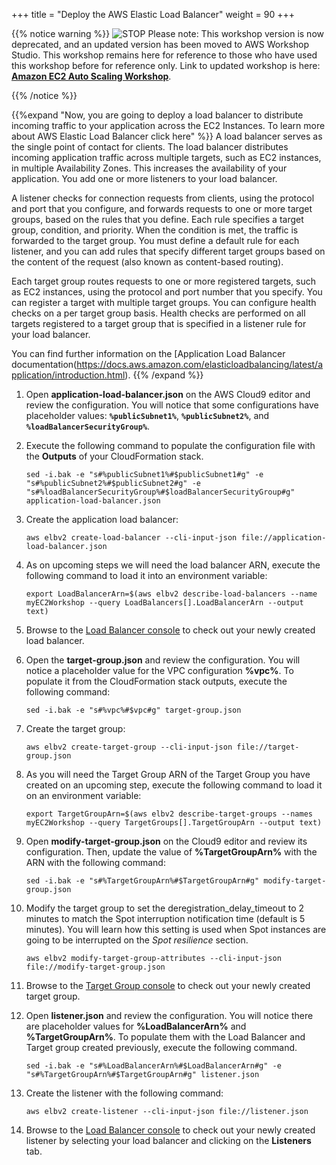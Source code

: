+++
title = "Deploy the AWS Elastic Load Balancer"
weight = 90
+++

{{% notice warning %}}
![STOP](../images/stop_small.png)
Please note: This workshop version is now deprecated, and an updated version has been moved to AWS Workshop Studio. This workshop remains here for reference to those who have used this workshop before for reference only. Link to updated workshop is here: **[Amazon EC2 Auto Scaling Workshop](https://catalog.us-east-1.prod.workshops.aws/workshops/0a0fe16c-8693-4d23-8679-4f1701dbd2b0/en-US)**.

{{% /notice %}}


{{%expand "Now, you are going to deploy a load balancer to distribute incoming traffic to your application across the EC2 Instances. To learn more about AWS Elastic Load Balancer click here" %}}
A load balancer serves as the single point of contact for clients. The load balancer distributes incoming application traffic across multiple targets, such as EC2 instances, in multiple Availability Zones. This increases the availability of your application. You add one or more listeners to your load balancer.

A listener checks for connection requests from clients, using the protocol and port that you configure, and forwards requests to one or more target groups, based on the rules that you define. Each rule specifies a target group, condition, and priority. When the condition is met, the traffic is forwarded to the target group. You must define a default rule for each listener, and you can add rules that specify different target groups based on the content of the request (also known as content-based routing).

Each target group routes requests to one or more registered targets, such as EC2 instances, using the protocol and port number that you specify. You can register a target with multiple target groups. You can configure health checks on a per target group basis. Health checks are performed on all targets registered to a target group that is specified in a listener rule for your load balancer. 

You can find further information on the [Application Load Balancer documentation(https://docs.aws.amazon.com/elasticloadbalancing/latest/application/introduction.html).
{{% /expand %}}

1. Open **application-load-balancer.json** on the AWS Cloud9 editor and review the configuration. You will notice that some configurations have placeholder values: **`%publicSubnet1%`**, **`%publicSubnet2%`**, and **`%loadBalancerSecurityGroup%`**. 

1. Execute the following command to populate the configuration file with the **Outputs** of your CloudFormation stack. 
	```
	sed -i.bak -e "s#%publicSubnet1%#$publicSubnet1#g" -e "s#%publicSubnet2%#$publicSubnet2#g" -e "s#%loadBalancerSecurityGroup%#$loadBalancerSecurityGroup#g" application-load-balancer.json
	```   

1. Create the application load balancer:

	```
	aws elbv2 create-load-balancer --cli-input-json file://application-load-balancer.json
	```    

1. As on upcoming steps we will need the load balancer ARN, execute the following command to load it into an environment variable:
	```
	export LoadBalancerArn=$(aws elbv2 describe-load-balancers --name myEC2Workshop --query LoadBalancers[].LoadBalancerArn --output text)
	```    

1. Browse to the [Load Balancer console](https://console.aws.amazon.com/ec2/v2/home#LoadBalancers:sort=loadBalancerName) to check out your newly created load balancer.

1. 	Open the **target-group.json** and review the configuration. You will notice a placeholder value for the VPC configuration **%vpc%**. To populate it from the CloudFormation stack outputs, execute the following command:
	```
	sed -i.bak -e "s#%vpc%#$vpc#g" target-group.json
	```    

1. Create the target group:

	```
	aws elbv2 create-target-group --cli-input-json file://target-group.json
	```   

1. As you will need the Target Group ARN of the Target Group you have created on an upcoming step, execute the following command to load it on an environment variable:
	```
	export TargetGroupArn=$(aws elbv2 describe-target-groups --names myEC2Workshop --query TargetGroups[].TargetGroupArn --output text)
	```    
1. Open **modify-target-group.json** on the Cloud9 editor and review its configuration. Then, update the value of **%TargetGroupArn%** with the ARN with the following command:  
	```
	sed -i.bak -e "s#%TargetGroupArn%#$TargetGroupArn#g" modify-target-group.json
	```   

1. Modify the target group to set the deregistration_delay_timeout to 2 minutes to match the Spot interruption notification time (default is 5 minutes). You will learn how this setting is used when Spot instances are going to be interrupted on the *Spot resilience* section.

	```
	aws elbv2 modify-target-group-attributes --cli-input-json file://modify-target-group.json
	```   

1. Browse to the [Target Group console](https://console.aws.amazon.com/ec2/v2/home#TargetGroups:sort=targetGroupName) to check out your newly created target group.

1. Open **listener.json** and review the configuration. You will notice there are placeholder values for **%LoadBalancerArn%** and **%TargetGroupArn%**. To populate them with the Load Balancer and Target group created previously, execute the following command.
	```
	sed -i.bak -e "s#%LoadBalancerArn%#$LoadBalancerArn#g" -e "s#%TargetGroupArn%#$TargetGroupArn#g" listener.json
	```    

1. Create the listener with the following command:

	```
	aws elbv2 create-listener --cli-input-json file://listener.json
	```    

1. Browse to the [Load Balancer console](https://console.aws.amazon.com/ec2/v2/home#LoadBalancers:sort=loadBalancerName) to check out your newly created listener by selecting your load balancer and clicking on the **Listeners** tab.
